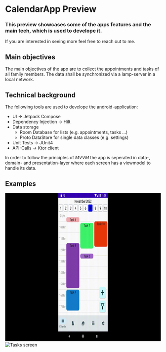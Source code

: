 # CalendarApp Preview
### This preview showcases some of the apps features and the main tech, which is used to develope it.
If you are interested in seeing more feel free to reach out to me.

## Main objectives
The main objectives of the app are to collect the appointments and tasks of all family members. The data shall be synchronized via a lamp-server in a local network.
## Technical background
The following tools are used to develope the android-application:
   - UI → Jetpack Compose
   - Dependency Injection → Hilt
   - Data storage
     - Room Database for lists (e.g. appointments, tasks ...)
     - Proto DataStore for single data classes (e.g. settings)
   - Unit Tests → JUnit4
   - API-Calls → Ktor client
   
In order to follow the principles of *MVVM* the app is seperated in data-, domain- and presentation-layer where each screen has a viewmodel to handle its data.
   
## Examples
<img src="https://github.com/F-Goldmann/CalendarApp-Preview/blob/main/graphics/Calendar.gif" alt="Calendar screen" height="480">
<img src="https://github.com/F-Goldmann/CalendarApp-Preview/blob/main/graphics/Tasks.gif" alt="Tasks screen" height="480">
